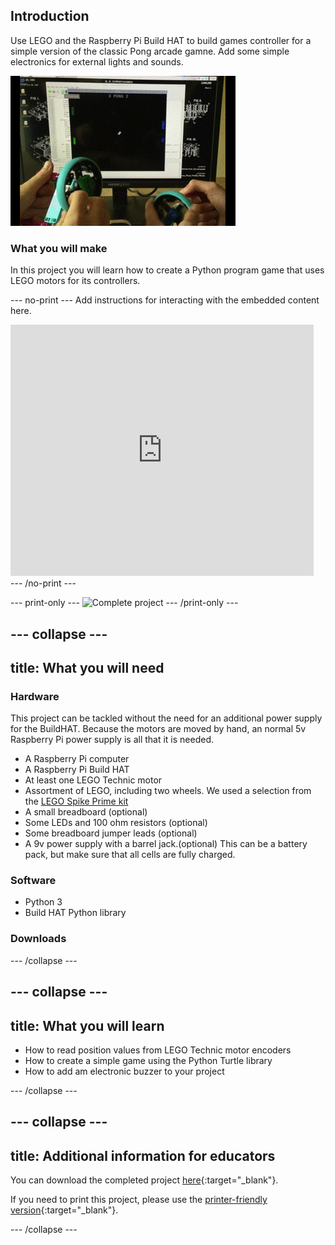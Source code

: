 ## Introduction

Use LEGO and the Raspberry Pi Build HAT to build games controller for a simple version of the classic Pong arcade gamne. Add some simple electronics for external lights and sounds. 

![finished](images/pong_gif.gif)

### What you will make

In this project you will learn how to create a Python program game that uses LEGO motors for its controllers.

--- no-print ---
Add instructions for interacting with the embedded content here.

<div class="scratch-preview">
  <iframe allowtransparency="true" width="485" height="402" src="https://scratch.mit.edu/projects/embed/160619869/?autostart=false" frameborder="0"></iframe>
</div>
--- /no-print ---

--- print-only ---
![Complete project](images/showcase_static.png)
--- /print-only ---

--- collapse ---
---
title: What you will need
---
### Hardware

This project can be tackled without the need for an additional power supply for the BuildHAT. Because the motors are moved by hand, an normal 5v Raspberry Pi power supply is all that it is needed. 

+ A Raspberry Pi computer
+ A Raspberry Pi Build HAT
+ At least one LEGO Technic motor
+ Assortment of LEGO, including two wheels. We used a selection from the [LEGO Spike Prime kit](https://education.lego.com/en-gb/product/spike-prime)
+ A small breadboard (optional)
+ Some LEDs and 100 ohm resistors (optional)
+ Some breadboard jumper leads (optional)
+ A 9v power supply with a barrel jack.(optional) This can be a battery pack, but make sure that all cells are fully charged. 

### Software

+ Python 3
+ Build HAT Python library


### Downloads


--- /collapse ---

--- collapse ---
---
title: What you will learn
---

- How to read position values from LEGO Technic motor encoders
- How to create a simple game using the Python Turtle library
- How to add am electronic buzzer to your project

--- /collapse ---

--- collapse ---
---
title: Additional information for educators
---

You can download the completed project [here](http://rpf.io/p/en/projectName-get){:target="_blank"}.

If you need to print this project, please use the [printer-friendly version](https://projects.raspberrypi.org/en/projects/projectName/print){:target="_blank"}.

--- /collapse ---
